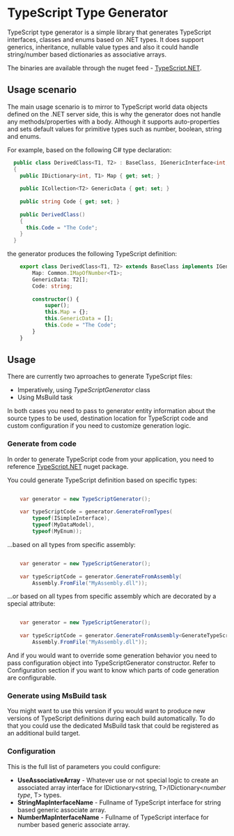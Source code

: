 # TypeScript Type Generator
TypeScript type generator is a simple library that generates TypeScript interfaces, classes and enums based on .NET types. It does support generics, inheritance, nullable value types and also it could handle string/number based dictionaries as associative arrays.

The binaries are available through the nuget feed - [TypeScript.NET](http://www.nuget.org/packages/TypeScript.NET/ "TypeScript.NET").

## Usage scenario

The main usage scenario is to mirror to TypeScript world data objects defined on the .NET server side, this is why the generator does not handle any methods/properties with a body. Although it supports auto-properties and sets default values for primitive types such as number, boolean, string and enums.

For example, based on the following C# type declaration:
```csharp
  public class DerivedClass<T1, T2> : BaseClass, IGenericInterface<int, T1>, ISimpleInterface 
  {
    public IDictionary<int, T1> Map { get; set; }
    
    public ICollection<T2> GenericData { get; set; }
    
    public string Code { get; set; }
    
    public DerivedClass()
    {
      this.Code = "The Code";
    }
  }
```
the generator produces the following TypeScript definition:

```typescript
    export class DerivedClass<T1, T2> extends BaseClass implements IGenericInterface<number, T1>, ISimpleInterface {
	    Map: Common.IMapOfNumber<T1>;
	    GenericData: T2[];
	    Code: string;
        
	    constructor() {
		    super();
		    this.Map = {};
		    this.GenericData = [];
		    this.Code = "The Code";
	    }
    }
```


## Usage

There are currently two aprroaches to generate TypeScript files:
- Imperatively, using *TypeScriptGenerator* class 
- Using MsBuild task

In both cases you need to pass to generator entity information about the source types to be used, destination location for TypeScript code and custom configuration if you need to customize generation logic.

### Generate from code

In order to generate TypeScript code from your application, you need to reference [TypeScript.NET](http://www.nuget.org/packages/TypeScript.NET/ "TypeScript.NET")  nuget package.

You could generate TypeScript definition based on specific types:

```csharp

    var generator = new TypeScriptGenerator();
    
    var typeScriptCode = generator.GenerateFromTypes(
    	typeof(ISimpleInterface),
    	typeof(MyDataModel),
    	typeof(MyEnum));
``` 

...based on all types from specific assembly:

```csharp

    var generator = new TypeScriptGenerator();
    
    var typeScriptCode = generator.GenerateFromAssembly(
    	Assembly.FromFile("MyAssembly.dll"));
``` 

...or based on all types from specific assembly which are decorated by a special attribute:

```csharp

    var generator = new TypeScriptGenerator();
    
    var typeScriptCode = generator.GenerateFromAssembly<GenerateTypeScriptAttribute>(
    	Assembly.FromFile("MyAssembly.dll"));
``` 

And if you would want to override some generation behavior you need to pass configuration object into TypeScriptGenerator constructor. Refer to Configuration section if you want to know which parts of code generation are configurable.

### Generate using MsBuild task

You might want to use this version if you would want to produce new versions of TypeScript definitions during each build automatically. To do that you could use the dedicated MsBuild task that could be registered as an additional build target. 

### Configuration

This is the full list of parameters you could configure:

* **UseAssociativeArray** - Whatever use or not special logic to create an associated array interface for IDictionary<string, T>/IDictionary<*number type*, T> types.
* **StringMapInterfaceName** - Fullname of TypeScript interface for string based generic associate array.
* **NumberMapInterfaceName** - Fullname of TypeScript interface for number based generic associate array.
